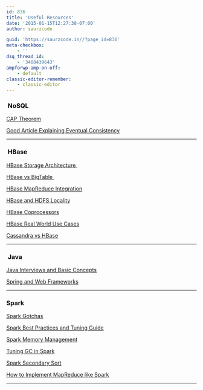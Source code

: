 ```yaml
---
id: 836
title: 'Useful Resources'
date: '2015-01-15T12:27:38-07:00'
author: saurzcode

guid: 'https://saurzcode.in//?page_id=836'
meta-checkbox:
    - ''
dsq_thread_id:
    - '3488439643'
ampforwp-amp-on-off:
    - default
classic-editor-remember:
    - classic-editor
---
```


<h3><span style="color: #000000;"> NoSQL</span></h3>
<a class="vt-p" href="http://robertgreiner.com/2014/08/cap-theorem-revisited/" target="_blank" rel="nofollow noopener noreferrer">CAP Theorem</a>

<a class="vt-p" href="http://queue.acm.org/detail.cfm?id=2462076" target="_blank" rel="nofollow noopener noreferrer">Good Article Explaining Eventual Consistency</a>

<hr />

<h3><span style="color: #000000;"> HBase</span></h3>
<a class="vt-p" href="http://www.larsgeorge.com/2009/10/hbase-architecture-101-storage.html" target="_blank" rel="nofollow noopener noreferrer">HBase Storage Architecture </a>

<a class="vt-p" href="http://www.larsgeorge.com/2009/11/hbase-vs-bigtable-comparison.html" target="_blank" rel="nofollow noopener noreferrer">HBase vs BigTable </a>

<a class="vt-p" href="http://www.larsgeorge.com/2009/05/hbase-mapreduce-101-part-i.html" target="_blank" rel="nofollow noopener noreferrer">HBase MapReduce Integration</a>

<a class="vt-p" href="http://www.larsgeorge.com/2010/05/hbase-file-locality-in-hdfs.html" rel="nofollow">HBase and HDFS Locality</a>

<a class="vt-p" href="http://www.3pillarglobal.com/insights/hbase-coprocessors" target="_blank" rel="nofollow noopener noreferrer">HBase Coprocessors</a>

<a class="vt-p" href="http://www.orzota.com/hbase-use-cases/" target="_blank" rel="nofollow noopener noreferrer">HBase Real World Use Cases</a>

<a class="vt-p" href="http://www.infoworld.com/article/2610656/database/big-data-showdown--cassandra-vs--hbase.html" target="_blank" rel="nofollow noopener noreferrer">Cassandra vs HBase</a>

<hr />

<h3><span style="color: #3366ff;"> <span style="color: #000000;">Java</span></span></h3>
<a class="vt-p" href="http://howtodoinjava.com" target="_blank" rel="nofollow noopener noreferrer">Java Interviews and Basic Concepts</a>

<a href="https://www.baeldung.com/" target="_blank" rel="noopener noreferrer">Spring and Web Frameworks</a>

<hr />

<h3>Spark</h3>
<a href="https://github.com/awesome-spark/spark-gotchas">Spark Gotchas</a>

<a href="https://www.gitbook.com/book/umbertogriffo/apache-spark-best-practices-and-tuning/details">Spark Best Practices and Tuning Guide</a>

<a href="https://0x0fff.com/spark-memory-management/">Spark Memory Management</a>

<a href="https://databricks.com/blog/2015/05/28/tuning-java-garbage-collection-for-spark-applications.html">Tuning GC in Spark</a>

<a href="http://codingjunkie.net/spark-secondary-sort/">Spark Secondary Sort</a>

<a href="http://technology.finra.org/code/using-spark-transformations-for-mpreduce-jobs.html">How to Implement MapReduce like Spark</a>

<hr />
<p style="margin: 0in; font-family: Calibri; font-size: 11.0pt;"></p>